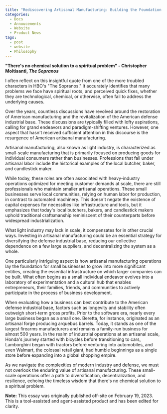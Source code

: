 ```yaml
---
title: "Rediscovering Artisanal Manufacturing: Building the Foundation for Future Growth"
categories:
  - Docs
  - Annoucements
  - Website
  - Product News
tags:
  - post
  - website
  - Philosophy
---
```


<b>"There's no chemical solution to a spiritual problem" - Christopher Moltisanti, <i> The Sopranos </i> </b>

I often reflect on this insightful quote from one of the more troubled characters in HBO's "The Sopranos." It accurately identifies that many problems we face have spiritual roots, and perceived quick fixes, whether they are technological, chemical, or otherwise, often fail to address the underlying causes.

Over the years, countless discussions have revolved around the restoration of American manufacturing and the revitalization of the American defense industrial base. These discussions are typically filled with lofty aspirations, calling for grand endeavors and paradigm-shifting ventures. However, one aspect that hasn't received sufficient attention in this discourse is the resurgence of American artisanal manufacturing.

Artisanal manufacturing, also known as light industry, is characterized as small-scale manufacturing that is primarily focused on producing goods for individual consumers rather than businesses. Professions that fall under artisanal labor include the historical examples of the local butcher, baker, and candlestick maker.

While today, these roles are often associated with heavy-industry operations optimized for meeting customer demands at scale, there are still professionals who maintain smaller artisanal operations. These small businesses serve local communities, relying on human labor for production, in contrast to automated machinery. This doesn't negate the existence of capital expenses for necessities like infrastructure and tools, but it emphasizes that today's local butchers, bakers, and candlestick makers uphold traditional craftsmanship reminiscent of their counterparts before widespread industrialization.

What light industry may lack in scale, it compensates for in other crucial ways. Investing in artisanal manufacturing could be an essential strategy for diversifying the defense industrial base, reducing our collective dependence on a few large suppliers, and decentralizing the system as a whole.

One particularly intriguing aspect is how artisanal manufacturing operations lay the foundation for small businesses to grow into more significant entities, creating the essential infrastructure on which larger companies can be built. What often begins as a small individual endeavor evolves into a laboratory of experimentation and a cultural hub that enables entrepreneurs, their families, friends, and communities to actively participate in the process of business development.

When evaluating how a business can best contribute to the American defense industrial base, factors such as longevity and stability often outweigh short-term gross profits. Prior to the software era, nearly every large business began as a small one. Beretta, for instance, originated as an artisanal forge producing arquebus barrels. Today, it stands as one of the largest firearms manufacturers and remains a family-run business for almost 500 years. In the realm of industrial operations at an artisanal scale, Honda's journey started with bicycles before transitioning to cars, Lamborghini began with tractors before venturing into automobiles, and even Walmart, the colossal retail giant, had humble beginnings as a single store before expanding into a global shopping empire.

As we navigate the complexities of modern industry and defense, we must not overlook the enduring value of artisanal manufacturing. These small-scale operations offer a path to diversification, decentralization, and resilience, echoing the timeless wisdom that there's no chemical solution to a spiritual problem.

<b>Note:</b> This essay was originally published off-site on February 19, 2023. This is a tool-assisted and agent-assisted product and has been edited for clarity. 
